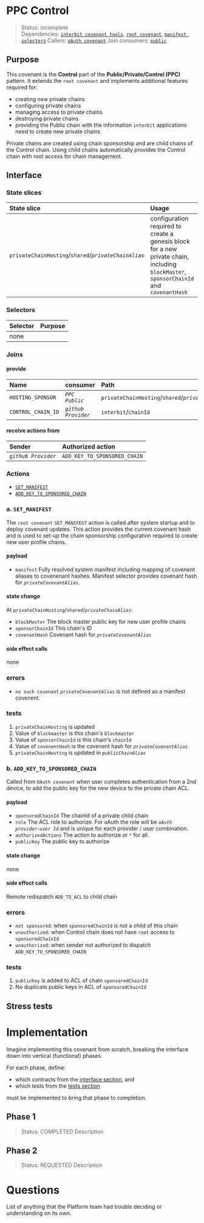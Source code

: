 # PPC Control

> Status: incomplete <br>
> Dependencies: [`interbit covenant tools`](link-to-spec), [`root covenant`](link-to-spec), [`manifest selectors`](link-to-spec)
> Callers: [`oAuth covenant`](./github-kyc.md)
> Join consumers: [`public`](./public.md)

## Purpose

This covenant is the **Control** part of the **Public/Private/Control (PPC)** pattern. It extends the `root covenant` and implements additional features required for:

* creating new private chains
* configuring private chains
* managing access to private chains
* destroying private chains
* providing the Public chain with the information `interbit` applications need to create new private chains

Private chains are created using chain sponsorship and are child chains of the Control chain. Using child chains automatically provides the Control chain with root access for chain management.

## Interface

### State slices

| State slice | Usage |
|:-           |:-     |
|`privateChainHosting`/`shared`/_`privateChainAlias`_|configuration required to create a genesis block for a new private chain, including `blockMaster`, `sponsorChainId` and `covenantHash`

### Selectors

| Selector         | Purpose                                                   |
|:-                |:-                                                         |
| none             |                                                           |

### Joins

#### provide

| Name | consumer | Path |
|:-    |:-        |:-    |
| `HOSTING_SPONSOR`  | _`PPC Public`_ | `privateChainHosting`/`shared`/_`privateChainAlias`_ |
| `CONTROL_CHAIN_ID` | _`github Provider`_ | `interbit`/`chainId` |

#### receive actions from

| Sender | Authorized action |
|:-      |:-                 |
| _`github Provider`_ | `ADD_KEY_TO_SPONSORED_CHAIN` |

### Actions

* [`SET_MANIFEST`](#a-set_manifest)
* [`ADD_KEY_TO_SPONSORED_CHAIN`](#b-add_key_to_sponsored_chain)

### a. `SET_MANIFEST`

The `root covenant` `SET_MANIFEST` action is called after system startup and to deploy covenant updates. This action provides the current covenant hash and is used to set-up the chain sponsorship configuration required to create new user profile chains.

#### payload

* `manifest` Fully resolved system manifest including mapping of covenent aliases to covenenant hashes. Manifest selector provides covenant hash for _`privateCovenantAlias`_.

#### state change

At `privateChainHosting`/`shared`/_`privateChainAlias`_:

* `blockMaster` The block master public key for new user profile chains
* `sponsorChainId` This chain's ID
* `covenantHash` Covenant hash for _`privateCovenantAlias`_

#### side effect calls

none

### errors

* `no such covenant` _`privateCovenantAlias`_ is not defined as a manifest covenent.

### tests

1. `privateChainHosting` is updated
1. Value of `blockmaster` is this chain's `blockmaster`
1. Value of `sponsorChainId` is this chain's `chainId`
1. Value of `covenentHash` is the covenent hash for _`privateCovenantAlias`_
1. `privateChainHosting` is updated in _`publicChainAlias`_

### b. `ADD_KEY_TO_SPONSORED_CHAIN`

Called from `OAuth covenant` when user completes authentication from a 2nd device, to add the public key for the new device to the private chain ACL.

#### payload

* `sponsoredChainId` The chainId of a private child chain
* `role` The ACL role to authorize. For oAuth the role will be _`oAuth provider`_-_`user Id`_ and is unique for each provider / user combination.
* `authorizedActions` The action to authorize or `*` for all.
* `publicKey` The public key to authorize

#### state change

none

#### side effect calls

Remote redispatch `ADD_TO_ACL` to child chain

### errors

* `not sponsored`: when `sponsoredChainId` is not a child of this chain
* `unauthorized`: when Control chain does not have `root` access to `sponsoredChainId`
* `unauthorized`: when sender not authorized to dispatch `ADD_KEY_TO_SPONSORED_CHAIN`

### tests

1. `publicKey` is added to ACL of chain `sponsoredChainId`
1. No duplicate public keys in ACL of `sponsoredChainId`

## Stress tests

# Implementation

Imagine implementing this covenant from scratch, breaking the interface down into vertical (functional) phases.

For each phase, define:

* which contracts from the [interface section](#interface), and
* which tests from the [tests section](#tests)

must be implemented to bring that phase to completion.

## Phase 1

> Status: COMPLETED
Description

## Phase 2

> Status: REQUESTED
Description

# Questions

List of anything that the Platform team had trouble deciding or understanding on its own.
